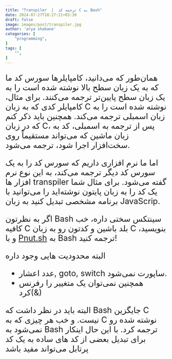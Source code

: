 ```yaml
---
title: "Transpiler  |  ترجمه کد C به Bash"
date: 2024-07-27T18:27:21+03:30
draft: false
image: images/post/transpiler.jpg
author: 'arya shabane'
categories: [
    "programming",
]
tags: [
    "",
]
---
```


<span style='font-size: 25px'>

همان‌طور که می‌دانید، کامپایلرها سورس کد ما که به یک زبان سطح بالا نوشته شده است را به یک زبان سطح پایین‌تر ترجمه می‌کنند. برای مثال، کامپایلر کدی که به زبان
C
نوشته شده است را به زبان اسمبلی ترجمه می‌کند. همچنین باید ذکر کنم که در زبان
C، 
پس از ترجمه به اسمبلی، کد به زبان ماشین که می‌تواند مستقیماً روی سخت‌افزار اجرا شود، ترجمه می‌شود.


اما ما نرم افزاری داریم که سورس کد را به یک سورس کد دیگر ترجمه می‌کند، به این نوع نرم افزار ها
transpiler
گفته می‌شود.
برای مثال شما یک کد را به زبان پایتون نوشته‌اید را می‌توانید با برنامه مشخصی تبدیل کنید به زبان
JavaScrip.


اگر به نظرتون
Bash
سینتکس سختی داره، خب کافیه
C
بلد باشین و کدتون رو به زبان
C
بنویسید، و با
[Pnut.sh](https://pnut.sh/)
به
Bash
ترجمه کنید!

البته محدودیت هایی وجود داره

- عدد اعشار, goto, switch ساپورت نمی‌شود.
- همچنین نمی‌توان یک متغییر را رفرنس کرد(&)

البته باید در نظر داشت که
Bash
جایگزین
C
نیست. و خب هر چیزی که به
C
نوشته شده رو نمی‌شود به 
Bash
ترجمه کرد. با این حال اینکار برای تبدیل بعضی از کد های ساده به یک کد
پرتابل می‌تواند مفید باشد

</span>